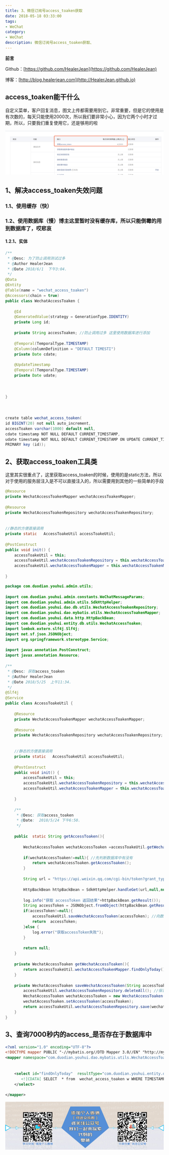 ```yaml
---
title: 3、微信订阅号access_toaken获取
date: 2018-05-18 03:33:00
tags: 
- WeChat
category: 
- WeChat
description: 微信订阅号access_toaken获取、
---
```

**前言**     

 Github：[https://github.com/HealerJean](https://github.com/HealerJean)         

 博客：[http://blog.healerjean.com](http://HealerJean.github.io)            



## access_toaken能干什么

自定义菜单，客户回复消息，图文上传都需要用到它。非常重要，但是它的使用是有次数的，每天只能使用2000次，所以我们要非常小心，因为它两个小时才过期，所以，只要我们重复使用它，还是够用的啦


![WX20180606-160021@2x](https://raw.githubusercontent.com/HealerJean/HealerJean.github.io/master/blogImages/WX20180606-160021@2x.png)


## 1、解决access_toaken失效问题

### 1.1、使用缓存（快）

### 1.2、使用数据库（慢）博主这里暂时没有缓存库，所以只能倒霉的用到数据库了，哎悲哀

#### 1.2.1、实体


```java
/**
 * @Desc: 为了防止调用测试过多
 * @Author HealerJean
 * @Date 2018/6/1  下午3:04.
 */
@Data
@Entity
@Table(name = "wechat_access_toaken")
@Accessors(chain = true)
public class WechatAccessToaken {

    @Id
    @GeneratedValue(strategy = GenerationType.IDENTITY)
    private Long id;

    private String accessToaken; //防止调用过多 这里使用数据库进行添加

    @Temporal(TemporalType.TIMESTAMP)
    @Column(columnDefinition = "DEFAULT TIMESTI")
    private Date cdate;

    @UpdateTimestamp
    @Temporal(TemporalType.TIMESTAMP)
    private Date udate;



}



create table wechat_access_toaken(
id BIGINT(20) not null auto_increment,
accessToaken varchar(1000) default null,
cdate timestamp NOT NULL DEFAULT CURRENT_TIMESTAMP,
udate timestamp NOT NULL DEFAULT CURRENT_TIMESTAMP ON UPDATE CURRENT_TIMESTAMP,
PRIMARY key (id));

```


## 2、获取access_toaken工具类


这里其实很重点了，这里获取access_toaken的时候，使用的是static方法，所以对于使用的服务层注入是不可以直接注入的，所以需要用到其他的一些简单的手段


```java
@Resource
private WechatAccessToakenMapper wechatAccessToakenMapper;

@Resource
private WechatAccessToakenRepository wechatAccessToakenRepository;


//静态的方便直接调用
private static   AccessToakeUtil accessToakeUtil;

@PostConstruct
public void init() {
    accessToakeUtil = this;
    accessToakeUtil.wechatAccessToakenRepository = this.wechatAccessToakenRepository;
    accessToakeUtil.wechatAccessToakenMapper = this.wechatAccessToakenMapper;

}

```


```java
package com.duodian.youhui.admin.utils;

import com.duodian.youhui.admin.constants.WeChatMessageParams;
import com.duodian.youhui.admin.utils.SdkHttpHelper;
import com.duodian.youhui.dao.db.utils.WechatAccessToakenRepository;
import com.duodian.youhui.dao.mybatis.utils.WechatAccessToakenMapper;
import com.duodian.youhui.data.http.HttpBackBean;
import com.duodian.youhui.entity.db.utils.WechatAccessToaken;
import lombok.extern.slf4j.Slf4j;
import net.sf.json.JSONObject;
import org.springframework.stereotype.Service;

import javax.annotation.PostConstruct;
import javax.annotation.Resource;

/**
 * @Desc: 获取access_toaken
 * @Author HealerJean
 * @Date 2018/5/25  上午11:34.
 */
@Slf4j
@Service
public class AccessToakeUtil {

    @Resource
    private WechatAccessToakenMapper wechatAccessToakenMapper;

    @Resource
    private WechatAccessToakenRepository wechatAccessToakenRepository;


    //静态的方便直接调用
    private static   AccessToakeUtil accessToakeUtil;

    @PostConstruct
    public void init() {
        accessToakeUtil = this;
        accessToakeUtil.wechatAccessToakenRepository = this.wechatAccessToakenRepository;
        accessToakeUtil.wechatAccessToakenMapper = this.wechatAccessToakenMapper;

    }

    /**
     * @Desc: 获取access_toaken
     * @Date:  2018/5/24 下午6:50.
     */

    public  static String getAccessToaken(){

        WechatAccessToaken wechatAccessToaken =accessToakeUtil.getWechatAccessToaken();

        if(wechatAccessToaken!=null){ //先判断数据库中有没有
            return wechatAccessToaken.getAccessToaken();
        }

        String url = "https://api.weixin.qq.com/cgi-bin/token?grant_type=client_credential&appid="+ WeChatMessageParams.WECHAT_APPID + "&secret=" + WeChatMessageParams.WECHAT_APPSECRET;

        HttpBackBean httpBackBean = SdkHttpHelper.handleGet(url,null,null,SdkHttpHelper.OVERTIME);

        log.info("获取 accessToken 返回结果"+httpBackBean.getResult());
        String accessToken = JSONObject.fromObject(httpBackBean.getResult()).getString("access_token");
        if(accessToken!=null){
            accessToakeUtil.saveWechatAccessToaken(accessToken); //向数据库中保存accessToaken
            return  accessToken;
        }else {
            log.error("获取accessToken失败");
        }

        return null;
    }

    private WechatAccessToaken getWechatAccessToaken(){
        return accessToakeUtil.wechatAccessToakenMapper.findOnlyToday();
    }

    private WechatAccessToaken saveWechatAccessToaken(String accessToaken){
        accessToakeUtil.wechatAccessToakenRepository.deleteAll(); //保证只有一个数据
        WechatAccessToaken wechatAccessToaken = new WechatAccessToaken();
        wechatAccessToaken.setAccessToaken(accessToaken);
        return accessToakeUtil.wechatAccessToakenRepository.save(wechatAccessToaken);
    }
}


```


## 3、查询7000秒内的access_是否存在于数据库中


```xml
<?xml version="1.0" encoding="UTF-8"?>
<!DOCTYPE mapper PUBLIC "-//mybatis.org//DTD Mapper 3.0//EN" "http://mybatis.org/dtd/mybatis-3-mapper.dtd" >
<mapper namespace="com.duodian.youhui.dao.mybatis.utils.WechatAccessToakenMapper">


    <select id="findOnlyToday"  resultType="com.duodian.youhui.entity.db.utils.WechatAccessToaken">
       <![CDATA[ SELECT  * from  wechat_access_toaken w WHERE TIMESTAMPDIFF(SECOND ,w.cdate,now())  < 7000 ]]>
    </select>

</mapper>

```



![ContactAuthor](https://raw.githubusercontent.com/HealerJean/HealerJean.github.io/master/assets/img/artical_bottom.jpg)




<!-- Gitalk 评论 start  -->

<link rel="stylesheet" href="https://unpkg.com/gitalk/dist/gitalk.css">
<script src="https://unpkg.com/gitalk@latest/dist/gitalk.min.js"></script> 
<div id="gitalk-container"></div>    
 <script type="text/javascript">
    var gitalk = new Gitalk({
		clientID: `1d164cd85549874d0e3a`,
		clientSecret: `527c3d223d1e6608953e835b547061037d140355`,
		repo: `HealerJean.github.io`,
		owner: 'HealerJean',
		admin: ['HealerJean'],
		id: 'mnENWH8gj9KQHslg',
    });
    gitalk.render('gitalk-container');
</script> 

<!-- Gitalk end -->

